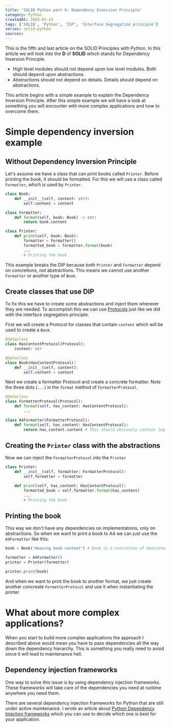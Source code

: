 ```yaml
---
title: 'SOLID Python part 6: Dependency Inversion Principle'
category: Python
createdAt: 2020-01-24
tags: ['SOLID', 'Python', 'ISP', 'Interface Segregation principle']
series: solid-python
sources:
---
```


This is the fifth and last article on the SOLID Principles with Python.
In this article we will look into the **D** of **SOLID** which stands for Dependency Inversion Principle.

<!--more-->

<block-quote author="Robert C. Martin" title="The Dependency Inversion Principle" url="https://web.archive.org/web/20110714224327/http://www.objectmentor.com/resources/articles/dip.pdf">

- High level modules should not depend upon low level modules. Both should depend upon abstractions.
- Abstractions should not depend on details. Details should depend on abstractions.

</block-quote>

This article begins with a simple example to explain the Dependency Inversion Principle.
After this simple example we will have a look at something you will encounter with
more complex applications and how to overcome them.

# Simple dependency inversion example

## Without Dependency Inversion Principle

Let's assume we have a class that can print books called `Printer`. Before printing the book, it should be formatted.
For this we will use a class called `Formatter`, which is used by `Printer`.

```python
class Book:
    def __init__(self, content: str):
        self.content = content

class Formatter:
    def format(self, book: Book) -> str:
        return book.content

class Printer:
    def print(self, book: Book):
        formatter = Formatter()
        formatted_book = formatter.format(book)
        ...
        # Printing the book
```

This example breaks the DIP because both `Printer` and `Formatter` depend on concretions, not abstractions.
This means we cannot use another `Formatter` or another type of `Book`.

## Create classes that use DIP

To fix this we have to create some abstractions and inject them wherever they are needed.
To accomplish this we can use [Protocols](https://mypy.readthedocs.io/en/stable/protocols.html#simple-user-defined-protocols)
just like we did with the interface segregation principle.

First we will create a Protocol for classes that contain `content` which will be used to create a `Book`.

```python
@dataclass
class HasContentProtocol(Protocol):
    content: str

@dataclass
class Book(HasContentProtocol):
    def __init__(self, content):
        self.content = content
```

Next we create a formatter Protocol and create a concrete formatter.
Note the three dots (`...`) in the `format` method of `FormatterProtocol`.

```python
@dataclass
class FormatterProtocol(Protocol):
    def format(self, has_content: HasContentProtocol):
        ...

class A4Formatter(FormatterProtocol):
    def format(self, has_content: HasContentProtocol):
        return has_content.content # This should obviously contain logic to format to A4 size.
```

## Creating the `Printer` class with the abstractions

Now we can inject the `FormatterProtocol` into the `Printer`

```python
class Printer:
    def __init__(self, formatter: FormatterProtocol):
        self.formatter = formatter

    def print(self, has_content: HasContentProtocol):
        formatted_book = self.formatter.format(has_content)
        ...
        # Printing the book
```

## Printing the book

This way we don't have any dependencies on implementations, only on abstractions.
So when we want to print a book to A4 we can just use the `A4Formatter` like this:

```python
book = Book("Amazing book content") # Book is a concretion of HasContentProtocol

formatter = A4Formatter()
printer = Printer(formatter)

printer.print(book)
```

And when we want to print the book to another format, we just create another concreate `FormatterProtocol`
and use it when instantiating the printer

# What about more complex applications?

When you start to build more complex applications the approach I described above would mean
you have to pass dependencies all the way down the dependency hierarchy.
This is something you really need to avoid since it will lead to maintenance hell.

## Dependency injection frameworks

One way to solve this issue is by using dependency injection frameworks.
These frameworks will take care of the dependencies you need at runtime anywhere you need them.

There are several dependency injection frameworks for Python that are still under active maintenance.
I wrote an article about [Python Dependency Injection frameworks](/blog/dependency-injection-frameworks)
which you can use to decide which one is best for your application.
